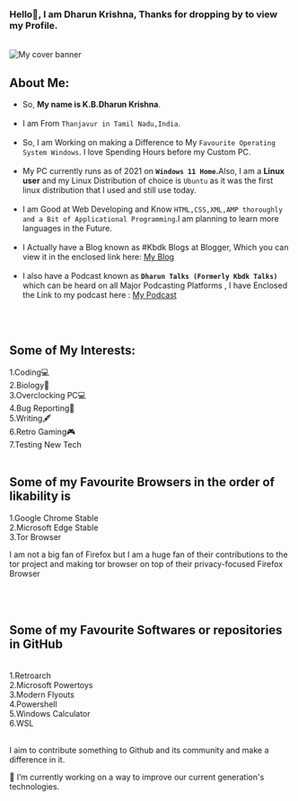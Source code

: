 ### Hello👋, I am Dharun Krishna, Thanks for dropping by to view my Profile. <br>

<!--
**kbdharun/kbdharun** is a ✨ _special_ ✨ repository because its `README.md` (this file) appears on your GitHub profile.
Here are some ideas to get you started:

- 🔭 I’m currently working on ...
- 🌱 I’m currently learning ...
- 👯 I’m looking to collaborate on ...
- 🤔 I’m looking for help with ...
- 💬 Ask me about ...
- 📫 How to reach me: ...
- 😄 Pronouns: ...
- ⚡ Fun fact: ...
-->
<br>
<img src="https://github.com/kbdharun/kbdharun/blob/main/Cover_Banner.png?raw=true" alt="My cover banner"><br>

<h2><b>About Me:</b></h2>
<ul>
  <li>So, <b>My name is K.B.Dharun Krishna</b>. </li><br>

<li>I am From <code>Thanjavur in Tamil Nadu,India</code>.</li><br>


<li>So, I am Working on making a Difference to My <code>Favourite Operating System Windows</code>. I love Spending Hours before my Custom PC.</li> <br>

<li>My PC currently runs as of 2021 on <b><code>Windows 11 Home</code>.</b>Also, I am a <b>Linux user</b> and my Linux Distribution of choice is <code>Ubuntu</code> as it was the first linux distribution that I used and still use today. </li><br>

<li>I am Good at Web Developing and Know <code>HTML,CSS,XML,AMP thoroughly and a Bit of Applicational Programming</code>.I am planning to learn more languages in the Future.</li><br>

<li>I Actually have a Blog known as #Kbdk Blogs at Blogger, Which you can view it in the enclosed link here:  <a href="https://kbdkblogs.blogspot.com">My Blog</a></li><br>

<li>I also have a Podcast known as <code><b>Dharun Talks (Formerly Kbdk Talks)</b></code> which can be heard on all Major Podcasting Platforms , I have Enclosed the Link to my podcast here : <a href="https://anchor.fm/kbdharun-krishna">My Podcast</a></li>
</ul>
<br><br>
<h2>Some of My Interests:</h2>
1.Coding💻<br>
2.Biology🦠<br>
3.Overclocking PC💻<br>
4.Bug Reporting🐛<br>
5.Writing🖋️<br>
6.Retro Gaming🎮<br>
7.Testing New Tech<br>
<br>
<h2><b>Some of my Favourite Browsers in the order of likability is</b></h2>
1.Google Chrome Stable<br>
2.Microsoft Edge Stable<br>
3.Tor Browser<br>

I am not a big fan of Firefox but I am a huge fan of their contributions to the tor project and making tor browser on top of their privacy-focused Firefox Browser<br>
<br><br><br>
<h2>Some of my Favourite Softwares or repositories in GitHub</h2><br>
1.Retroarch<br>
2.Microsoft Powertoys<br>
3.Modern Flyouts <br>
4.Powershell<br>
5.Windows Calculator<br>
6.WSL<br><br>

I aim to contribute something to Github and its community and make a difference in it. 

🔭 I’m currently working on a way to improve our current generation's technologies.
